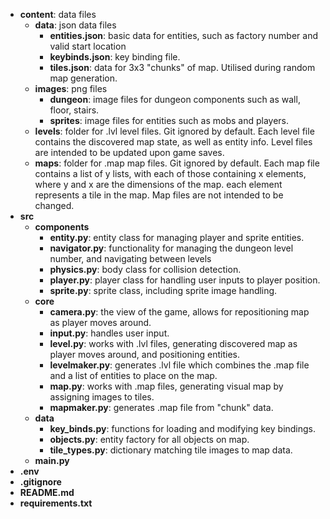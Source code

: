 
- **content**: data files
  - **data**: json data files
    - **entities.json**: basic data for entities, such as factory number and valid start location
    - **keybinds.json**: key binding file.
    - **tiles.json**: data for 3x3 "chunks" of map. Utilised during random map generation.
  - **images**: png files
    - **dungeon**: image files for dungeon components such as wall, floor, stairs.
    - **sprites**: image files for entities such as mobs and players.
  - **levels**: folder for .lvl level files. Git ignored by default. Each level file contains the discovered map state, as well as entity info. Level files are intended to be updated upon game saves.
  - **maps**: folder for .map map files. Git ignored by default. Each map file contains a list of y lists, with each of those containing x elements, where y and x are the dimensions of the map. each element represents a tile in the map. Map files are not intended to be changed.
- **src**
  - **components**
    - **entity.py**: entity class for managing player and sprite entities.
    - **navigator.py**: functionality for managing the dungeon level number, and navigating between levels
    - **physics.py**: body class for collision detection.
    - **player.py**: player class for handling user inputs to player position.
    - **sprite.py**: sprite class, including sprite image handling.
  - **core**
    - **camera.py**: the view of the game, allows for repositioning map as player moves around.
    - **input.py**: handles user input.
    - **level.py**: works with .lvl files, generating discovered map as player moves around, and positioning entities.
    - **levelmaker.py**: generates .lvl file which combines the .map file and a list of entities to place on the map.
    - **map.py**: works with .map files, generating visual map by assigning images to tiles.
    - **mapmaker.py**: generates .map file from "chunk" data.
  - **data**
    - **key_binds.py**: functions for loading and modifying key bindings.
    - **objects.py**: entity factory for all objects on map.
    - **tile_types.py**: dictionary matching tile images to map data.
  - **main.py**
- **.env**
- **.gitignore**
- **README.md**
- **requirements.txt**
